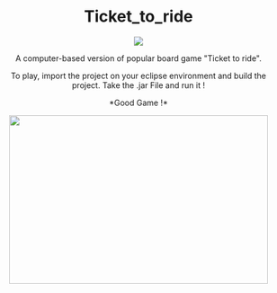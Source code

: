 <h1 align="center" style="bold,italic"> Ticket_to_ride </h1>

<p align="center">
  <img src="https://cdn.static01.nicematin.com/media/npo/mobile_1440w/2016/03/train-des-pignes.jpg">
</p>

<p align="center">
  A computer-based version of popular board game "Ticket to ride".
</p> 

<p align="center">
  To play, import the project on your eclipse environment and build the project. Take the .jar File and run it !
</p> 

<p align="center">
  *Good Game !*
</p> 

<p align="center">
  <img width="460" height="300" src="https://cogsthebrainshop.ie/wp-content/uploads/2015/11/ticket-to-ride-europe-ireland.jpg">
</p>
